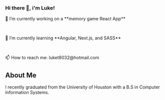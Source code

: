 ### Hi there 👋, i'm Luke!

<p>🔭 I’m currently working on a **memory game React App**</p>
<br/>
<p>🌱 I’m currently learning **Angular, Next.js, and SASS**</p>
<br/>
<p>📫 How to reach me: luket8032@hotmail.com</p>

<h2>About Me</h2>
<p>I recently graduated from the University of Houston with a B.S in Computer Information Systems.</p>

<!--
**luket8032/luket8032** is a ✨ _special_ ✨ repository because its `README.md` (this file) appears on your GitHub profile.

Here are some ideas to get you started:

- 🔭 I’m currently working on ...
- 🌱 I’m currently learning ...
- 👯 I’m looking to collaborate on ...
- 🤔 I’m looking for help with ...
- 💬 Ask me about ...
- 📫 How to reach me: ...
- 😄 Pronouns: ...
- ⚡ Fun fact: ...
-->
